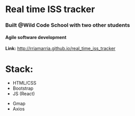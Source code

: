 # Real time ISS tracker
### Built @Wild Code School with two other students
#### Agile software development
**Link:** http://rriamarria.github.io/real_time_iss_tracker




# Stack:
- HTML/CSS
- Bootstrap
- JS (React) 
* Gmap
* Axios



